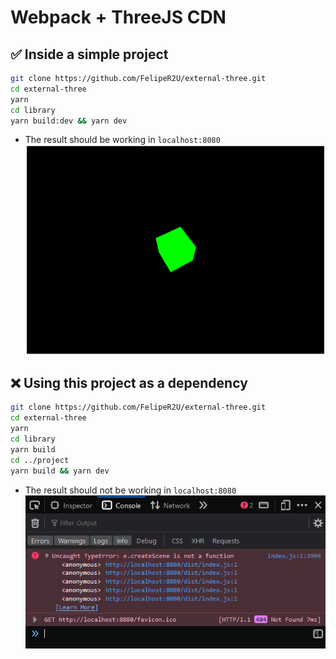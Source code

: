 # Webpack + ThreeJS CDN

## ✅ Inside a simple project

```bash
git clone https://github.com/FelipeR2U/external-three.git
cd external-three
yarn
cd library
yarn build:dev && yarn dev
```

- The result should be working in `localhost:8080`
  <img src="lib.png">

## ❌ Using this project as a dependency

```bash
git clone https://github.com/FelipeR2U/external-three.git
cd external-three
yarn
cd library
yarn build
cd ../project
yarn build && yarn dev
```

- The result should not be working in `localhost:8080`
  <img src="proj.png">
